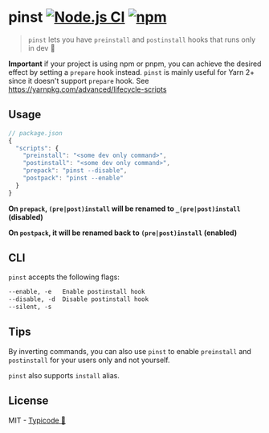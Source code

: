 # pinst [![Node.js CI](https://github.com/typicode/pinst/workflows/Node.js%20CI/badge.svg)](https://github.com/typicode/pinst/actions) [![npm](https://img.shields.io/npm/v/pinst.svg)](https://www.npmjs.com/package/pinst)

> `pinst` lets you have `preinstall` and `postinstall` hooks that runs only in dev 🍺

**Important** if your project is using npm or pnpm, you can achieve the desired effect by setting a `prepare` hook instead. `pinst` is mainly useful for Yarn 2+ since it doesn't support `prepare` hook. See https://yarnpkg.com/advanced/lifecycle-scripts

## Usage

```js
// package.json
{
  "scripts": {
    "preinstall": "<some dev only command>",
    "postinstall": "<some dev only command>",
    "prepack": "pinst --disable",
    "postpack": "pinst --enable"
  }
}
```

**On `prepack`, `(pre|post)install` will be renamed to `_(pre|post)install` (disabled)**

**On `postpack`, it will be renamed back to `(pre|post)install` (enabled)**

## CLI

`pinst` accepts the following flags:

```txt
--enable, -e   Enable postinstall hook
--disable, -d  Disable postinstall hook
--silent, -s
```

## Tips

By inverting commands, you can also use `pinst` to enable `preinstall` and `postinstall` for your users only and not yourself.

`pinst` also supports `install` alias.

## License

MIT - [Typicode :cactus:](https://github.com/typicode)
